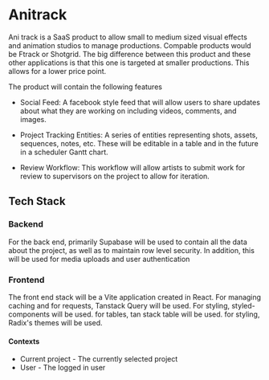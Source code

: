 # Anitrack

Ani track is a SaaS product to allow small to medium sized visual effects and animation studios
to manage productions. Compable products would be Ftrack or Shotgrid. The big difference between this product and these other applications is that this one is targeted at smaller productions. This allows for a lower price point.

The product will contain the following features

- Social Feed: A facebook style feed that will allow users to share updates about what they are working on including videos, comments, and images.

- Project Tracking Entities: A series of entities representing shots, assets, sequences, notes, etc. These will be editable in a table and in the future in a scheduler Gantt chart.

- Review Workflow: This workflow will allow artists to submit work for review to supervisors on the project to allow for iteration.

## Tech Stack

### Backend

For the back end, primarily Supabase will be used to contain all the data about the project, as well as to maintain row level security. In addition, this will be used for media uploads and user authentication

### Frontend

The front end stack will be a Vite application created in React. For managing caching and for requests, Tanstack Query will be used. For styling, styled-components will be used. for tables, tan stack table will be used. for styling, Radix's themes will be used.

#### Contexts

- Current project - The currently selected project
- User - The logged in user
